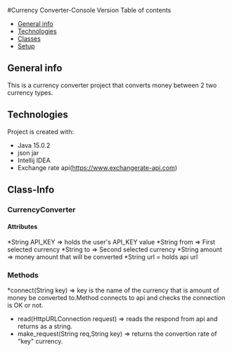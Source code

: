 #Currency Converter-Console Version
Table of contents
* [General info](#general-info)
* [Technologies](#technologies)
* [Classes](#Class-Info)
* [Setup](#setup)


## General info
This is a currency converter project that converts money between 2 two currency types.
	
## Technologies
Project is created with:
* Java 15.0.2
* json jar
* Intellij IDEA
* Exchange rate api(https://www.exchangerate-api.com)


## Class-Info
### CurrencyConverter
#### Attributes

*String API_KEY => holds the user's API_KEY value
*String from => First selected currency
*String to => Second selected currency
*String amount => money amount that will be converted
*String url = holds api url


### Methods
*connect(String key) => key is the name of the currency that is amount of money be converted to.Method connects to api and checks the connection is OK or not.
* read(HttpURLConnection request) => reads the respond from api and returns as a string.
* make_request(String req,String key) => returns the convertion rate of "key" currency.

